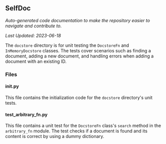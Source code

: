 <!--- START SELFDOC --->
## SelfDoc
_Auto-generated code documentation to make the repository easier to navigate and contribute to._

_Last Updated: 2023-06-18_

The `docstore` directory is for unit testing the `DocstoreFn` and `InMemoryDocstore` classes. The tests cover scenarios such as finding a document, adding a new document, and handling errors when adding a document with an existing ID.

### Files
#### __init__.py
This file contains the initialization code for the `docstore` directory's unit tests.

#### test_arbitrary_fn.py
This file contains a unit test for the `DocstoreFn` class's `search` method in the `arbitrary_fn` module. The test checks if a document is found and its content is correct by using a dummy dictionary.

<!--- END SELFDOC --->
